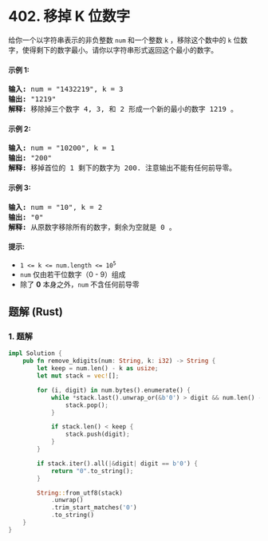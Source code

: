 # 402. 移掉 K 位数字
给你一个以字符串表示的非负整数 `num` 和一个整数 `k` ，移除这个数中的 `k` 位数字，使得剩下的数字最小。请你以字符串形式返回这个最小的数字。

#### 示例 1:
<pre>
<strong>输入:</strong> num = "1432219", k = 3
<strong>输出:</strong> "1219"
<strong>解释:</strong> 移除掉三个数字 4, 3, 和 2 形成一个新的最小的数字 1219 。
</pre>

#### 示例 2:
<pre>
<strong>输入:</strong> num = "10200", k = 1
<strong>输出:</strong> "200"
<strong>解释:</strong> 移掉首位的 1 剩下的数字为 200. 注意输出不能有任何前导零。
</pre>

#### 示例 3:
<pre>
<strong>输入:</strong> num = "10", k = 2
<strong>输出:</strong> "0"
<strong>解释:</strong> 从原数字移除所有的数字，剩余为空就是 0 。
</pre>

#### 提示:
* <code>1 <= k <= num.length <= 10<sup>5</sup></code>
* `num` 仅由若干位数字（0 - 9）组成
* 除了 **0** 本身之外，`num` 不含任何前导零

## 题解 (Rust)

### 1. 题解
```Rust
impl Solution {
    pub fn remove_kdigits(num: String, k: i32) -> String {
        let keep = num.len() - k as usize;
        let mut stack = vec![];

        for (i, digit) in num.bytes().enumerate() {
            while *stack.last().unwrap_or(&b'0') > digit && num.len() - i + stack.len() > keep {
                stack.pop();
            }

            if stack.len() < keep {
                stack.push(digit);
            }
        }

        if stack.iter().all(|&digit| digit == b'0') {
            return "0".to_string();
        }

        String::from_utf8(stack)
            .unwrap()
            .trim_start_matches('0')
            .to_string()
    }
}
```
